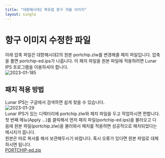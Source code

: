 ```yaml
---
title: "대항해시대2 북유럽 항구 겨울 이미지"
layout: single
---
```

# 항구 이미지 수정한 파일
아래 압축 파일은 대항해시대2의 원본 portchip.zlw를 변경해줄 패치 파일입니다. 압축을 풀면 portchip-ed.ips가 나옵니다. 이 패치 파일을 원본 파일에 적용하려면 Lunar IPS 프로그램을 이용하셔야 합니다.  
![2023-01-185](https://user-images.githubusercontent.com/25383039/215308840-ce68eeec-86c5-41d9-a2aa-d526b05dc6b5.png)  
## 패치 적용 방법
Lunar IPS는 구글에서 검색하면 쉽게 찾을 수 있습니다.  
![2023-01-29](https://user-images.githubusercontent.com/25383039/215308110-60239a61-5772-4888-9045-507ecd9e5ab0.png)  
Lunar IPS가 있는 디렉터리에 portchip.zlw와 패치 파일을 두고 작업하시면 편합니다.  
첫 번째 메뉴(Apply ...)를 클릭해서 먼저 패치 파일(portchip-ed.ips)을 불러오고 다음에 원본 파일(portchip.zlw)을 불러와서 패치를 적용하면 성공적으로 패치되었다는 메시지가 뜹니다.  
원본은 따로 복사를 해서 보관해두시기 바랍니다. 혹시 오류가 있다면 원본 파일로 대체하시면 됩니다.  
[PORTCHIP-ed.zip](https://github.com/trafoyrots/trafoyrots.github.io/files/10529124/PORTCHIP-ed.zip)  

